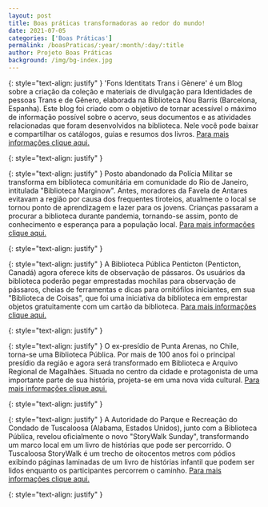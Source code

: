 ```yaml
---
layout: post
title: Boas práticas transformadoras ao redor do mundo!
date: 2021-07-05
categories: ['Boas Práticas']
permalink: /boasPraticas/:year/:month/:day/:title
author: Projeto Boas Práticas
background: /img/bg-index.jpg
---
```

{: style="text-align: justify" }
'Fons Identitats Trans i Gènere' é um Blog sobre a criação da coleção e materiais de divulgação para Identidades de pessoas Trans e de Gênero, elaborada na Biblioteca Nou Barris (Barcelona, Espanha). Este blog foi criado com o objetivo de tornar acessível o máximo de informação possível sobre o acervo, seus documentos e as atividades relacionadas que foram desenvolvidos na biblioteca. Nele você pode baixar e compartilhar os catálogos, guias e resumos dos livros.
[Para mais informações clique aqui.](https://fonstransgenere.wordpress.com/)

{: style="text-align: justify" }


{: style="text-align: justify" }
Posto abandonado da Polícia Militar se transforma em biblioteca comunitária em comunidade do Rio de Janeiro, intitulada "Biblioteca Marginow". Antes, moradores da Favela de Antares evitavam a região por causa dos frequentes tiroteios, atualmente o local se tornou ponto de aprendizagem e lazer para os jovens. Crianças passaram a procurar a biblioteca durante pandemia, tornando-se assim, ponto de conhecimento e esperança para a população local.
[Para mais informações clique aqui.](https://g1.globo.com/rj/rio-de-janeiro/noticia/2021/03/11/posto-abandonado-da-pm-se-transforma-em-biblioteca-comunitaria-em-comunidade-do-rio.ghtml)

{: style="text-align: justify" }


{: style="text-align: justify" }
A Biblioteca Pública Penticton (Penticton, Canadá) agora oferece kits de observação de pássaros. Os usuários da biblioteca poderão pegar emprestadas mochilas para observação de pássaros, cheias de ferramentas e dicas para ornitófilos iniciantes, em sua "Biblioteca de Coisas", que foi uma iniciativa da biblioteca em emprestar objetos gratuitamente com um cartão da biblioteca. 
[Para mais informações clique aqui.](https://www.pentictonherald.ca/news/article_dd7f88b2-8298-11eb-ae2e-57818c6c2cda.html)

{: style="text-align: justify" }


{: style="text-align: justify" }
O ex-presídio de Punta Arenas, no Chile, torna-se uma Biblioteca Pública. Por mais de 100 anos foi o principal presídio da região e agora será transformado em Biblioteca e Arquivo Regional de Magalhães. Situada no centro da cidade e protagonista de uma importante parte de sua história, projeta-se em uma nova vida cultural.
[Para mais informações clique aqui.](https://www.df.cl/noticias/capital/cultura/la-ex-carcel-de-punta-arenas-se-convierte-en-biblioteca-publica/2021-03-12/111603.html)

{: style="text-align: justify" }


{: style="text-align: justify" }
A Autoridade do Parque e Recreação do Condado de Tuscaloosa (Alabama, Estados Unidos), junto com a Biblioteca Pública, revelou oficialmente o novo "StoryWalk Sunday", transformando um marco local em um livro de histórias que pode ser percorrido. O Tuscaloosa StoryWalk é um trecho de oitocentos metros com pódios exibindo páginas laminadas de um livro de histórias infantil que podem ser lidos enquanto os participantes percorrem o caminho.
[Para mais informações clique aqui.](https://patch.com/alabama/tuscaloosa/watch-para-tuscaloosa-public-library-unveil-first-storywalk)

{: style="text-align: justify" }

